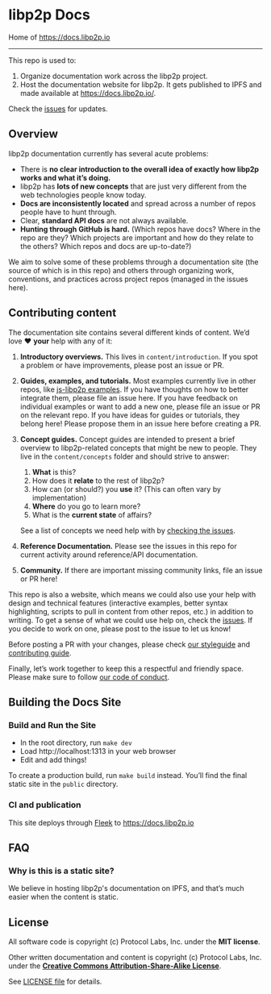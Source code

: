 # libp2p Docs

Home of https://docs.libp2p.io

---------------

This repo is used to:

1. Organize documentation work across the libp2p project.
2. Host the documentation website for libp2p. It gets published to IPFS and made available at https://docs.libp2p.io/.

Check the [issues](https://github.com/libp2p/docs/issues) for updates.


## Overview

libp2p documentation currently has several acute problems:

- There is **no clear introduction to the overall idea of exactly how libp2p works and what it’s doing.**
- libp2p has **lots of new concepts** that are just very different from the web technologies people know today.
- **Docs are inconsistently located** and spread across a number of repos people have to hunt through.
- Clear, **standard API docs** are not always available.
- **Hunting through GitHub is hard.** (Which repos have docs? Where in the repo are they? Which projects are important and how do they relate to the others? Which repos and docs are up-to-date?)

We aim to solve some of these problems through a documentation site (the source of which is in this repo) and others through organizing work, conventions, and practices across project repos (managed in the issues here).

## Contributing content

The documentation site contains several different kinds of content. We’d love ❤️ **your** help with any of it:

1. **Introductory overviews.** This lives in `content/introduction`. If you spot a problem or have improvements, please post an issue or PR.

2. **Guides, examples, and tutorials.** Most examples currently live in other repos, like [js-libp2p examples](https://github.com/libp2p/js-libp2p/tree/master/examples). If you have thoughts on how to better integrate them, please file an issue here. If you have feedback on individual examples or want to add a new one, please file an issue or PR on the relevant repo. If you have ideas for guides or tutorials, they belong here! Please propose them in an issue here before creating a PR.

3. **Concept guides.** Concept guides are intended to present a brief overview to libp2p-related concepts that might be new to people. They live in the `content/concepts` folder and should strive to answer:

    1. **What** is this?
    2. How does it **relate** to the rest of libp2p?
    3. How can (or should?) you **use** it? (This can often vary by implementation)
    4. **Where** do you go to learn more?
    5. What is the **current state** of affairs?

    See a list of concepts we need help with by [checking the issues](https://github.com/libp2p/docs/issues?utf8=✓&q=is%3Aissue+is%3Aopen+label%3Acontent+concept).

4. **Reference Documentation.** Please see the issues in this repo for current activity around reference/API documentation.

5. **Community.** If there are important missing community links, file an issue or PR here!

This repo is also a website, which means we could also use your help with design and technical features (interactive examples, better syntax highlighting, scripts to pull in content from other repos, etc.) in addition to writing. To get a sense of what we could use help on, check the [issues](https://github.com/libp2p/docs/issues). If you decide to work on one, please post to the issue to let us know!

Before posting a PR with your changes, please check [our styleguide](https://github.com/ipfs/community/blob/master/DOCS_STYLEGUIDE.md) and [contributing guide](https://github.com/libp2p/community/blob/master/CONTRIBUTE.md).

Finally, let’s work together to keep this a respectful and friendly space. Please make sure to follow [our code of conduct](https://github.com/ipfs/community/blob/master/code-of-conduct.md).


## Building the Docs Site

### Build and Run the Site

* In the root directory, run `make dev`
* Load http://localhost:1313 in your web browser
* Edit and add things!

To create a production build, run `make build` instead. You’ll find the final static site in the `public` directory.

### CI and publication
  
This site deploys through [Fleek](https://app.fleek.co) to https://docs.libp2p.io

## FAQ

### Why is this is a static site?

We believe in hosting libp2p's documentation on IPFS, and that’s much easier when the content is static.


## License

All software code is copyright (c) Protocol Labs, Inc. under the **MIT license**.

Other written documentation and content is copyright (c) Protocol Labs, Inc. under the [**Creative Commons Attribution-Share-Alike License**](https://creativecommons.org/licenses/by/4.0/).

See [LICENSE file](./LICENSE) for details.
